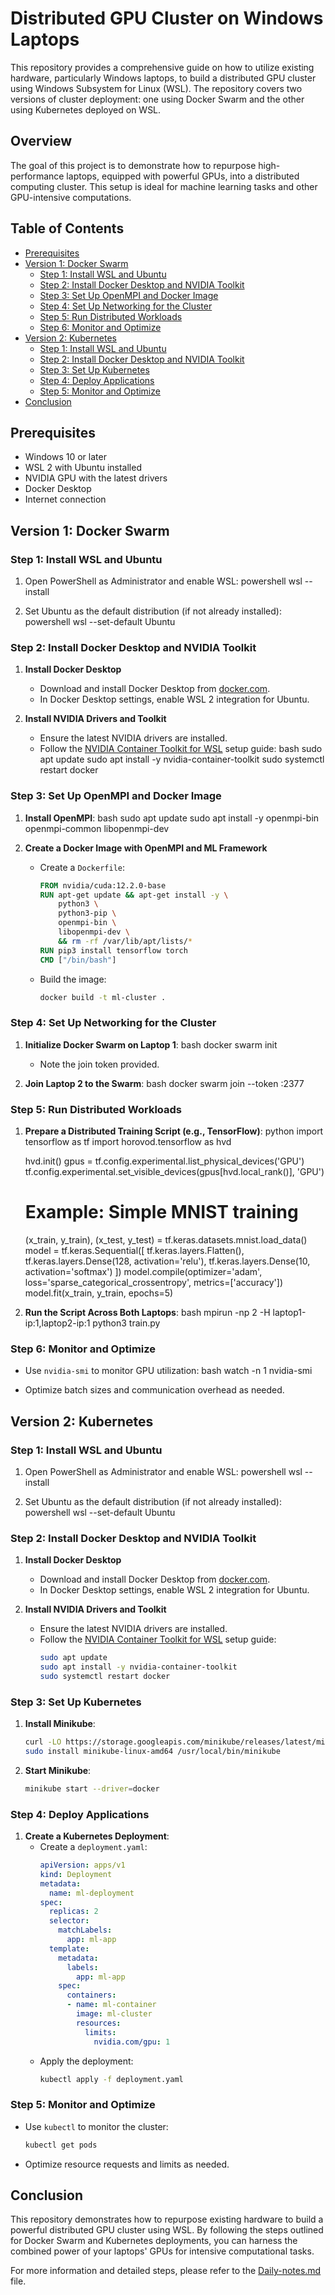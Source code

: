 
# Distributed GPU Cluster on Windows Laptops

This repository provides a comprehensive guide on how to utilize existing hardware, particularly Windows laptops, to build a distributed GPU cluster using Windows Subsystem for Linux (WSL). The repository covers two versions of cluster deployment: one using Docker Swarm and the other using Kubernetes deployed on WSL.

## Overview

The goal of this project is to demonstrate how to repurpose high-performance laptops, equipped with powerful GPUs, into a distributed computing cluster. This setup is ideal for machine learning tasks and other GPU-intensive computations.

## Table of Contents

- [Prerequisites](#prerequisites)
- [Version 1: Docker Swarm](#version-1-docker-swarm)
  - [Step 1: Install WSL and Ubuntu](#step-1-install-wsl-and-ubuntu)
  - [Step 2: Install Docker Desktop and NVIDIA Toolkit](#step-2-install-docker-desktop-and-nvidia-toolkit)
  - [Step 3: Set Up OpenMPI and Docker Image](#step-3-set-up-openmpi-and-docker-image)
  - [Step 4: Set Up Networking for the Cluster](#step-4-set-up-networking-for-the-cluster)
  - [Step 5: Run Distributed Workloads](#step-5-run-distributed-workloads)
  - [Step 6: Monitor and Optimize](#step-6-monitor-and-optimize)
- [Version 2: Kubernetes](#version-2-kubernetes)
  - [Step 1: Install WSL and Ubuntu](#step-1-install-wsl-and-ubuntu-1)
  - [Step 2: Install Docker Desktop and NVIDIA Toolkit](#step-2-install-docker-desktop-and-nvidia-toolkit-1)
  - [Step 3: Set Up Kubernetes](#step-3-set-up-kubernetes)
  - [Step 4: Deploy Applications](#step-4-deploy-applications)
  - [Step 5: Monitor and Optimize](#step-5-monitor-and-optimize-1)
- [Conclusion](#conclusion)

## Prerequisites

- Windows 10 or later
- WSL 2 with Ubuntu installed
- NVIDIA GPU with the latest drivers
- Docker Desktop
- Internet connection

## Version 1: Docker Swarm

### Step 1: Install WSL and Ubuntu

1. Open PowerShell as Administrator and enable WSL:
   powershell
   wsl --install
   
2. Set Ubuntu as the default distribution (if not already installed):
   powershell
   wsl --set-default Ubuntu
   

### Step 2: Install Docker Desktop and NVIDIA Toolkit

1. **Install Docker Desktop**
   - Download and install Docker Desktop from [docker.com](https://www.docker.com/products/docker-desktop/).
   - In Docker Desktop settings, enable WSL 2 integration for Ubuntu.

2. **Install NVIDIA Drivers and Toolkit**
   - Ensure the latest NVIDIA drivers are installed.
   - Follow the [NVIDIA Container Toolkit for WSL](https://developer.nvidia.com/cuda/wsl) setup guide:
     bash
     sudo apt update
     sudo apt install -y nvidia-container-toolkit
     sudo systemctl restart docker
     

### Step 3: Set Up OpenMPI and Docker Image

1. **Install OpenMPI**:
   bash
   sudo apt update
   sudo apt install -y openmpi-bin openmpi-common libopenmpi-dev
   

2. **Create a Docker Image with OpenMPI and ML Framework**
   - Create a `Dockerfile`:
     ```Dockerfile
     FROM nvidia/cuda:12.2.0-base
     RUN apt-get update && apt-get install -y \
         python3 \
         python3-pip \
         openmpi-bin \
         libopenmpi-dev \
         && rm -rf /var/lib/apt/lists/*
     RUN pip3 install tensorflow torch
     CMD ["/bin/bash"]
     ```
   - Build the image:
     ```bash
     docker build -t ml-cluster .
     ```

### Step 4: Set Up Networking for the Cluster

1. **Initialize Docker Swarm on Laptop 1**:
   bash
   docker swarm init
   
   - Note the join token provided.

2. **Join Laptop 2 to the Swarm**:
   bash
   docker swarm join --token <your-swarm-token> <manager-ip>:2377
   

### Step 5: Run Distributed Workloads

1. **Prepare a Distributed Training Script (e.g., TensorFlow)**:
   python
   import tensorflow as tf
   import horovod.tensorflow as hvd

   hvd.init()
   gpus = tf.config.experimental.list_physical_devices('GPU')
   tf.config.experimental.set_visible_devices(gpus[hvd.local_rank()], 'GPU')

   # Example: Simple MNIST training
   (x_train, y_train), (x_test, y_test) = tf.keras.datasets.mnist.load_data()
   model = tf.keras.Sequential([
       tf.keras.layers.Flatten(),
       tf.keras.layers.Dense(128, activation='relu'),
       tf.keras.layers.Dense(10, activation='softmax')
   ])
   model.compile(optimizer='adam', loss='sparse_categorical_crossentropy', metrics=['accuracy'])
   model.fit(x_train, y_train, epochs=5)
   

2. **Run the Script Across Both Laptops**:
   bash
   mpirun -np 2 -H laptop1-ip:1,laptop2-ip:1 python3 train.py
   

### Step 6: Monitor and Optimize

- Use `nvidia-smi` to monitor GPU utilization:
  bash
  watch -n 1 nvidia-smi
  
- Optimize batch sizes and communication overhead as needed.

## Version 2: Kubernetes

### Step 1: Install WSL and Ubuntu

1. Open PowerShell as Administrator and enable WSL:
   powershell
   wsl --install
   
2. Set Ubuntu as the default distribution (if not already installed):
   powershell
   wsl --set-default Ubuntu
   

### Step 2: Install Docker Desktop and NVIDIA Toolkit

1. **Install Docker Desktop**
   - Download and install Docker Desktop from [docker.com](https://www.docker.com/products/docker-desktop/).
   - In Docker Desktop settings, enable WSL 2 integration for Ubuntu.

2. **Install NVIDIA Drivers and Toolkit**
   - Ensure the latest NVIDIA drivers are installed.
   - Follow the [NVIDIA Container Toolkit for WSL](https://developer.nvidia.com/cuda/wsl) setup guide:
     ```bash
     sudo apt update
     sudo apt install -y nvidia-container-toolkit
     sudo systemctl restart docker
     ```

### Step 3: Set Up Kubernetes

1. **Install Minikube**:
   ```bash
   curl -LO https://storage.googleapis.com/minikube/releases/latest/minikube-linux-amd64
   sudo install minikube-linux-amd64 /usr/local/bin/minikube
   ```
2. **Start Minikube**:
   ```bash
   minikube start --driver=docker
   ```

### Step 4: Deploy Applications

1. **Create a Kubernetes Deployment**:
   - Create a `deployment.yaml`:
     ```yaml
     apiVersion: apps/v1
     kind: Deployment
     metadata:
       name: ml-deployment
     spec:
       replicas: 2
       selector:
         matchLabels:
           app: ml-app
       template:
         metadata:
           labels:
             app: ml-app
         spec:
           containers:
           - name: ml-container
             image: ml-cluster
             resources:
               limits:
                 nvidia.com/gpu: 1
     ```
   - Apply the deployment:
     ```bash
     kubectl apply -f deployment.yaml
     ```

### Step 5: Monitor and Optimize

- Use `kubectl` to monitor the cluster:
  ```bash
  kubectl get pods
  ```
- Optimize resource requests and limits as needed.

## Conclusion

This repository demonstrates how to repurpose existing hardware to build a powerful distributed GPU cluster using WSL. By following the steps outlined for Docker Swarm and Kubernetes deployments, you can harness the combined power of your laptops' GPUs for intensive computational tasks.

For more information and detailed steps, please refer to the [Daily-notes.md](https://github.com/cmartinio/Distributed-GPU-Cluster-on-Windows-Laptops/blob/master/Daily-notes.md) file.
